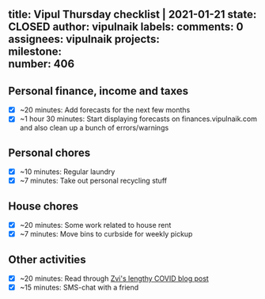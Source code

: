 title:	Vipul Thursday checklist | 2021-01-21
state:	CLOSED
author:	vipulnaik
labels:	
comments:	0
assignees:	vipulnaik
projects:	
milestone:	
number:	406
--
## Personal finance, income and taxes

- [x] ~20 minutes: Add forecasts for the next few months
- [x] ~1 hour 30 minutes: Start displaying forecasts on finances.vipulnaik.com and also clean up a bunch of errors/warnings

## Personal chores

- [x] ~10 minutes: Regular laundry
- [x] ~7 minutes: Take out personal recycling stuff
## House chores

- [x] ~20 minutes: Some work related to house rent
- [x] ~7 minutes: Move bins to curbside for weekly pickup

## Other activities

- [x] ~20 minutes: Read through [Zvi's lengthy COVID blog post](https://www.lesswrong.com/posts/3aaJFR2Fn7JjGmiXB/covid-1-21-turning-the-corner)
- [x] ~15 minutes: SMS-chat with a friend 
